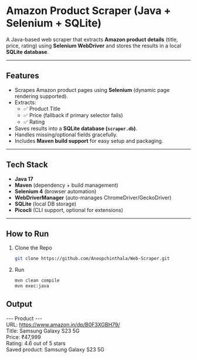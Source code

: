 # Amazon Product Scraper (Java + Selenium + SQLite)

A Java-based web scraper that extracts **Amazon product details** (title, price, rating) using **Selenium WebDriver** and stores the results in a local **SQLite database**.

---

##  Features
- Scrapes Amazon product pages using **Selenium** (dynamic page rendering supported).  
- Extracts:
  - ✅ Product Title  
  - ✅ Price (fallback if primary selector fails)  
  - ✅ Rating  
- Saves results into a **SQLite database (`scraper.db`)**.  
- Handles missing/optional fields gracefully.  
- Includes **Maven build support** for easy setup and packaging.  

---

## Tech Stack
- **Java 17**  
- **Maven** (dependency + build management)  
- **Selenium 4** (browser automation)  
- **WebDriverManager** (auto-manages ChromeDriver/GeckoDriver)  
- **SQLite** (local DB storage)  
- **Picocli** (CLI support, optional for extensions)  

---

## How to Run

1. Clone the Repo
    ```bash
    git clone https://github.com/Anoopchinthala/Web-Scraper.git

2. Run 
    ```bash
    mvn clean compile
    mvn exec:java

## Output

--- Product ---  <br>
URL: https://www.amazon.in/dp/B0F3XGBH79/ <br>
Title: Samsung Galaxy S23 5G <br>
Price: ₹47,999 <br>
Rating: 4.6 out of 5 stars <br>
Saved product: Samsung Galaxy S23 5G <br>

